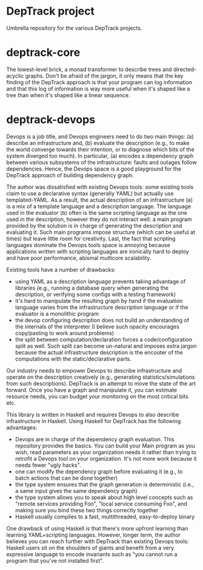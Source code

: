 DepTrack project
================

Umbrella repository for the various DepTrack projects.

# deptrack-core

The lowest-level brick, a monad transformer to describe trees and
directed-acyclic graphs. Don't be afraid of the jargon, it only means that the
key finding of the DepTrack approach is that your program can log information
and that this log of information is way more useful when it's shaped like a
tree than when it's shaped like a linear sequence.

# deptrack-devops

Devops is a job title, and Devops engineers need to do two main things: (a)
describe an infrastructure and, (b) evaluate the description (e.g., to make the
world converge towards their intention, or to diagnose which bits of the system
diverged too much). In particular, (a) encodes a dependency graph between
various subsystems of the infrastructure: faults and outages follow
dependencies. Hence, the Devops space is a good playground for the DepTrack
approach of building dependency graph.

The author was dissatisfied with existing Devops tools: some existing tools
claim to use a declarative syntax (generally YAML) but actually use
templated-YAML. As a result, the actual description of an infrastructure (a) is
a mix of a template language and a description language. The language used in
the evaluator (b) often is the same scripting language as the one used in the
description, however they do not interact well: a main program provided by the
solution is in charge of generating the description and evaluating it. Such
main programs impose structure (which can be useful at times) but leave little
room for creativity.
Last, the fact that scripting languages dominate the Devops tools space is
annoying because applications written with scripting languages are ironically
hard to deploy and have poor performance, abismal multicore scalability.

Existing tools have a number of drawbacks:
- using YAML as a description language prevents taking advantage of libraries
  (e.g., running a database query when generating the description, or verifying
  some configs with a testing framework)
- it's hard to manipulate the resulting graph by hand if the evaluation
  language varies from the infrastructure description language or if the
  evaluator is a monolithic program
- the devop configuring description does not build an understanding of the
  internals of the interpreter (I believe such opacity encourages copy/pasting
  to work around problems)
- the split between computation/declaration forces a code/configuration split
  as well. Such split can become un-natural and imposes extra jargon because
  the actual infrastructure description is the encouter of the computations
  with the static/declarative parts.

Our industry needs to empower Devops to describe infrastructure and operate on
the description creatively (e.g., generating statistics/simulations from such
descriptions). DepTrack is an attempt to move the state of the art forward.
Once you have a graph and manipulate it, you can estimate resource needs, you
can budget your monitoring on the most critical bits etc.

This library is written in Haskell and requires Devops to also describe
infrastructure in Haskell.  Using Haskell for DepTrack has the following
advantages:
- Devops are in charge of the dependency graph evaluation. This repository
  provides the basics. You can build your Main program as you wish, read
  parameters as your organization needs it rather than trying to retrofit a
  Devops tool on your organization. It's not more work because it needs fewer
  "ugly hacks".
- one can modify the dependency graph before evaluating it (e.g., to batch
  actions that can be done together)
- the type system ensures that the graph generation is deterministic (i.e.,
  a same input gives the same dependency graph)
- the type system allows you to speak about high level concepts such as "remote
  services providing Foo", "local service consuming Foo", and making sure you
  bind these two things correctly together
- Haskell usually compiles to a fast, multithreaded, easy-to-deploy binary

One drawback of using Haskell is that there's more upfront learning than
learning YAML+scripting languages. However, longer term, the author believes
you can reach further with DepTrack than existing Devops tools: Haskell users
sit on the shoulders of giants and benefit from a very expressive language to
encode invariants such as "you cannot run a program that you've not installed
first".
